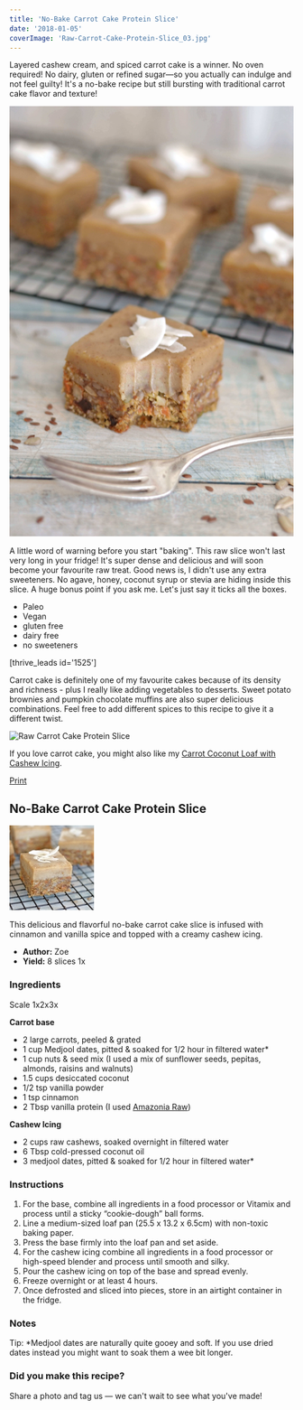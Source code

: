```yaml
---
title: 'No-Bake Carrot Cake Protein Slice'
date: '2018-01-05'
coverImage: 'Raw-Carrot-Cake-Protein-Slice_03.jpg'
---
```


Layered cashew cream, and spiced carrot cake is a winner. No oven required! No dairy, gluten or refined sugar—so you actually can indulge and not feel guilty! It's a no-bake recipe but still bursting with traditional carrot cake flavor and texture!

![Raw Carrot Cake Protein Slice](images/Raw-Carrot-Cake-Protein-Slice_02.jpg)

A little word of warning before you start "baking". This raw slice won't last very long in your fridge! It's super dense and delicious and will soon become your favourite raw treat. Good news is, I didn't use any extra sweeteners. No agave, honey, coconut syrup or stevia are hiding inside this slice. A huge bonus point if you ask me. Let's just say it ticks all the boxes.

- Paleo
- Vegan
- gluten free
- dairy free
- no sweeteners

\[thrive_leads id='1525'\]

Carrot cake is definitely one of my favourite cakes because of its density and richness - plus I really like adding vegetables to desserts. Sweet potato brownies and pumpkin chocolate muffins are also super delicious combinations. Feel free to add different spices to this recipe to give it a different twist.

![Raw Carrot Cake Protein Slice](images/Pin-Raw-Carrot-Cake-Protein-Slice.jpg)

If you love carrot cake, you might also like my [Carrot Coconut Loaf with Cashew Icing](https://www.wildblend.co/spiced-coconut-carrot-cake/).

[Print](http://localhost:10003/carrot-cake-protein-slice/print/1740/)

## No-Bake Carrot Cake Protein Slice

![Raw Carrot Cake Protein Slice](images/Raw-Carrot-Cake-Slice-schema.jpg)

This delicious and flavorful no-bake carrot cake slice is infused with cinnamon and vanilla spice and topped with a creamy cashew icing.

- **Author:** Zoe
- **Yield:** 8 slices 1x

### Ingredients

Scale 1x2x3x

**Carrot base**

- 2 large carrots, peeled & grated
- 1 cup Medjool dates, pitted & soaked for 1/2 hour in filtered water\*
- 1 cup nuts & seed mix (I used a mix of sunflower seeds, pepitas, almonds, raisins and walnuts)
- 1.5 cups desiccated coconut
- 1/2 tsp vanilla powder
- 1 tsp cinnamon
- 2 Tbsp vanilla protein (I used [Amazonia Raw](http://www.amazonia.com.au/amazonia-raw-paleo-fermented-vanilla-and-lucuma))

**Cashew Icing**

- 2 cups raw cashews, soaked overnight in filtered water
- 6 Tbsp cold-pressed coconut oil
- 3 medjool dates, pitted & soaked for 1/2 hour in filtered water\*

### Instructions

1. For the base, combine all ingredients in a food processor or Vitamix and process until a sticky “cookie-dough” ball forms.
2. Line a medium-sized loaf pan (25.5 x 13.2 x 6.5cm) with non-toxic baking paper.
3. Press the base firmly into the loaf pan and set aside.
4. For the cashew icing combine all ingredients in a food processor or high-speed blender and process until smooth and silky.
5. Pour the cashew icing on top of the base and spread evenly.
6. Freeze overnight or at least 4 hours.
7. Once defrosted and sliced into pieces, store in an airtight container in the fridge.

### Notes

Tip: \*Medjool dates are naturally quite gooey and soft. If you use dried dates instead you might want to soak them a wee bit longer.

### Did you make this recipe?

Share a photo and tag us — we can't wait to see what you've made!

<script type="text/javascript">(function(){ var buttonClass = 'tasty-recipes-scale-button', buttonActiveClass = 'tasty-recipes-scale-button-active', buttons = document.querySelectorAll('.tasty-recipes-scale-button'); if ( ! buttons ) { return; } /* frac.js (C) 2012-present SheetJS -- http://sheetjs.com */ /* bothEquals() avoids use of &&, which gets prettified by WordPress. */ var bothEquals = function( d1, d2, D ) { var ret = 0; if (d1<=D) { ret++; } if (d2<=D) { ret++; } return ret === 2; }; var frac=function frac(x,D,mixed){var n1=Math.floor(x),d1=1;var n2=n1+1,d2=1;if(x!==n1)while(bothEquals(d1,d2,D)){var m=(n1+n2)/(d1+d2);if(x===m){if(d1+d2<=D){d1+=d2;n1+=n2;d2=D+1}else if(d1>d2)d2=D+1;else d1=D+1;break}else if(x<m){n2=n1+n2;d2=d1+d2}else{n1=n1+n2;d1=d1+d2}}if(d1>D){d1=d2;n1=n2}if(!mixed)return[0,n1,d1];var q=Math.floor(n1/d1);return[q,n1-q*d1,d1]};frac.cont=function cont(x,D,mixed){var sgn=x<0?-1:1;var B=x*sgn;var P_2=0,P_1=1,P=0;var Q_2=1,Q_1=0,Q=0;var A=Math.floor(B);while(Q_1<D){A=Math.floor(B);P=A*P_1+P_2;Q=A*Q_1+Q_2;if(B-A<5e-8)break;B=1/(B-A);P_2=P_1;P_1=P;Q_2=Q_1;Q_1=Q}if(Q>D){if(Q_1>D){Q=Q_2;P=P_2}else{Q=Q_1;P=P_1}}if(!mixed)return[0,sgn*P,Q];var q=Math.floor(sgn*P/Q);return[q,sgn*P-q*Q,Q]}; buttons.forEach(function(button){ button.addEventListener('click', function(event){ event.preventDefault(); var recipe = event.target.closest('.tasty-recipes'); if ( ! recipe ) { return; } var otherButtons = recipe.querySelectorAll('.' + buttonClass); otherButtons.forEach(function(bt){ bt.classList.remove(buttonActiveClass); }); button.classList.add(buttonActiveClass); <div></div> /* Scales all scalable amounts. */ var scalables = recipe.querySelectorAll('span[data-amount]'); var buttonAmount = parseFloat( button.dataset.amount ); scalables.forEach(function(scalable){ var amount = parseFloat( scalable.dataset.amount ) * buttonAmount; if ( parseFloat( amount ) !== parseInt( amount ) ) { var amountArray = frac.cont( amount, 9, true ); var newAmount = ''; if ( amountArray[1] !== 0 ) { newAmount = amountArray[1] + '/' + amountArray[2]; } if ( newAmount ) { newAmount = ' ' + newAmount; } if ( amountArray[0] ) { newAmount = amountArray[0] + newAmount; } amount = newAmount; } if ( typeof scalable.dataset.unit !== 'undefined' ) { amount += ' ' + scalable.dataset.unit; } scalable.innerText = amount; }); /* Appends " (x2)" indicator. */ var nonNumerics = recipe.querySelectorAll('[data-has-non-numeric-amount]'); nonNumerics.forEach(function(nonNumeric){ var indicator = nonNumeric.querySelector('span[data-non-numeric-label]'); if ( indicator ) { nonNumeric.removeChild(indicator); } if ( 1 !== buttonAmount ) { var indicator = document.createElement('span'); indicator.setAttribute('data-non-numeric-label', true); var text = document.createTextNode(' (x' + buttonAmount + ')'); indicator.appendChild(text); nonNumeric.appendChild(indicator); } }); }); }); }()); <div></div></script>
